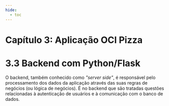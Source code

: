 ```yaml
---
hide:
  - toc
---
```


# Capítulo 3: Aplicação OCI Pizza

# 3.3 Backend com Python/Flask

O backend, também conhecido como _"server side"_, é responsável pelo processamento dos dados da aplicação através das suas regras de negócios (ou lógica de negócios). É no backend que são tratadas questões relacionadas à autenticação de usuários e à comunicação com o banco de dados.